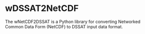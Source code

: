 # wDSSAT2NetCDF
The wNetCDF2DSSAT is a Python library for converting Networked Common Data Form (NetCDF) to DSSAT input data format.
